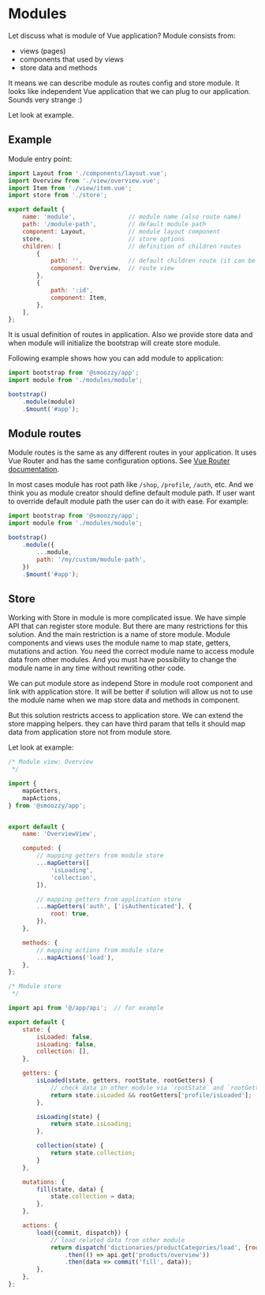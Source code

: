 # Modules

Let discuss what is module of Vue application? Module consists from:

- views (pages)
- components that used by views
- store data and methods

It means we can describe module as routes config and store module. It looks like independent Vue application that we can plug to our application. Sounds very strange :)

Let look at example.


## Example

Module entry point:

```javascript
import Layout from './components/layout.vue';
import Overview from './view/overview.vue';
import Item from './view/item.vue';
import store from './store';

export default {
    name: 'module',               // module name (also route name)
    path: '/module-path',         // default module path
    component: Layout,            // module layout component
    store,                        // store options
    children: [                   // definition of children routes
        {
            path: '',             // default children route (it can be empty string and slash ('/'))
            component: Overview,  // route view
        },
        {
            path: ':id',
            component: Item,
        },
    ],
};
```

It is usual definition of routes in application. Also we provide store data and when module will initialize the bootstrap will create store module.

Following example shows how you can add module to application:

```javascript
import bootstrap from '@smoozzy/app';
import module from './modules/module';

bootstrap()
    .module(module)
    .$mount('#app');
```


## Module routes

Module routes is the same as any different routes in your application. It uses Vue Router and has the same configuration options. See [Vue Router documentation](https://router.vuejs.org/).

In most cases module has root path like `/shop`, `/profile`, `/auth`, etc. And we think you as module creator should define default module path. If user want to override default module path the user can do it with ease. For example:

```javascript
import bootstrap from '@smoozzy/app';
import module from './modules/module';

bootstrap()
    .module({
        ...module,
        path: '/my/custom/module-path',
    })
    .$mount('#app');
```


## Store

Working with Store in module is more complicated issue. We have simple API that can register store module. But there are many restrictions for this solution. And the main restriction is a name of store module. Module components and views uses the module name to map state, getters, mutations and action. You need the correct module name to access module data from other modules. And you must have possibility to change the module name in any time without rewriting other code.

We can put module store as independ Store in module root component and link with application store. It will be better if solution will allow us not to use the module name when we map store data and methods in component.

But this solution restricts access to application store. We can extend the store mapping helpers. they can have third param that tells it should map data from application store not from module store.

Let look at example:

```javascript
/* Module view: Overview
 */

import {
    mapGetters,
    mapActions,
} from '@smoozzy/app';


export default {
    name: 'OverviewView',

    computed: {
        // mapping getters from module store
        ...mapGetters([
            'isLoading',
            'collection',
        ]),

        // mapping getters from application store
        ...mapGetters('auth', ['isAuthenticated'], {
            root: true,
        }),
    },

    methods: {
        // mapping actions from module store
        ...mapActions('load'),
    },
};
```

```javascript
/* Module store
 */

import api from '@/app/api';  // for example

export default {
    state: {
        isLoaded: false,
        isLoading: false,
        collection: [],
    },

    getters: {
        isLoaded(state, getters, rootState, rootGetters) {
            // check data in other module via `rootState` and `rootGetters`
            return state.isLoaded && rootGetters['profile/isLoaded'];
        },

        isLoading(state) {
            return state.isLoading;
        },

        collection(state) {
            return state.collection;
        }
    },

    mutations: {
        fill(state, data) {
            state.collection = data;
        },
    },

    actions: {
        load({commit, dispatch}) {
            // load related data from other module
            return dispatch('dictionaries/productCategories/load', {root: true})
                .then(() => api.get('products/overview'))
                .then(data => commit('fill', data));
        },
    },
};
```
